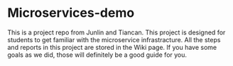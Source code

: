 # Microservices-demo

This is a project repo from Junlin and Tiancan. This project is designed for students to get familiar with the microservice infrastracture. All the steps and reports in this project are stored in the Wiki page. If you have some goals as we did, those will definitely be a good guide for you. 

